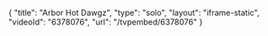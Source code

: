 {
    "title": "Arbor Hot Dawgz",
    "type": "solo",
    "layout": "iframe-static",
    "videoId": "6378076",
    "url": "\/tvpembed\/6378076"
}